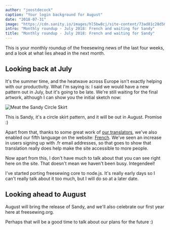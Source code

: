 ```yaml
---
author: "joostdecock"
caption: "Your login background for August"
date: "2018-07-31"
image: "https://cdn.sanity.io/images/hl5bw8cj/site-content/73ad81c28d5045aeaaebc1e182accac4f93f52eb-1920x1280.jpg"
intro: "Monthly roundup - July 2018: French and waiting for Sandy"
title: "Monthly roundup - July 2018: French and waiting for Sandy"
---
```


This is your monthly roundup of the freesewing news of the last four weeks, and a look at what lies ahead in the next month.

## Looking back at July

It's the summer time, and the heatwave across Europe isn't exactly helping with our productivity. What I'm saying is: I said we would have a new pattern out in July, but it's going to be late. We're still waiting for the final artwork, although I can show you the initial sketch now:

![Meat the Sandy Circle Skirt](https://posts.freesewing.org/uploads/schets_bb8fb5c30a.png)

This is Sandy, it's a circle skirt pattern, and it will be out in August. Promise :)

Apart from that, thanks to some great work of [our translators](/i18n/), we've also enabled our fifth language on the website: [French](/fr). We've seen an increase in users signing up with .fr email addresses, so that goes to show that translation really does help make the site accessible to more people.

Now apart from this, I don't have much to talk about that you can see right here on the site. That doesn't mean we haven't been busy. Integendeel!

I've started porting freesewing core to node.js. It's really early days so I can't really talk about it too much, but I will do so at a later date.

## Looking ahead to August

August will bring the release of Sandy, and we'll also celebrate our first year here at freesewing.org.

Perhaps that will be a good time to talk about our plans for the future :)


